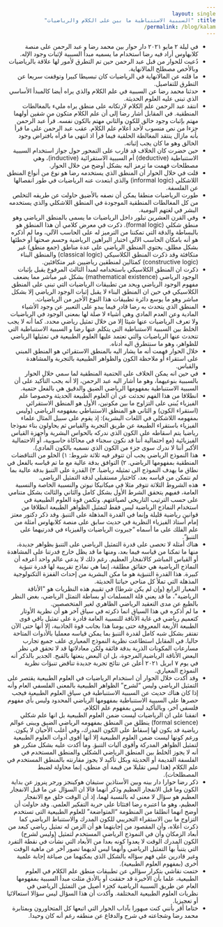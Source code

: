 ```yaml
---
layout: single
title: "السببية الاستنباطية ما بين على الكلام والرياضيات"
permalink: /blog/kalam/
---
```


<html dir="rtl">

<ul>
  <li>في ليلة ٢ مايو ٢٠٢١ دار حوار بين محمد رضا و عبد الرحمن على منصة كلابهاوس أراد فيه رضا استخدام ما يسميه مبدأ السببية لإثبات وجود الإله.</li>
  <li>دُعيت للحوار من قبل عبد الرحمن حين تم التطرق لأمور لها علاقة بالرياضيات وبالأخص مصطلح المالانهاية.</li>
  <li>ما قلته عن المالانهاية في الرياضيات كان تبسيطا كبيرا وتوقفت سريعا عن التطرق للتفاصيل.</li>
  <li>حدثنا محمد رضا عن السببية في علم الكلام والذي يراه أيضا كالمبدأ الأساسي الذي تبنى عليه العلوم الحديثة.</li>
  <li>انتقد عبد الرحمن علم الكلام لارتكانه على منطق يراه مليء بالمغالطات المنطقية. في المقابل أشار رضا إلى أن علم الكلام متكون من شقين أولهما مهتم بإثبات وجود خالق للكون والثاني مهتم بالكون نفسه. قرأ عبد الرحمن جزءا من نص منسوب لأحد أعلام علم الكلام. عقب عبد الرحمن على ما قرأ بأنه مازال ينتقد المغالطة الحلقية فيما قرأ اذ انتهى ما قرأه بافتراض وجود الخالق وهو ما كان يجب إثباته.</li>
  <li>حين حضرت كان الخلاف قد قارب على التمحور حول جواز استخدام السببية الاستنباطية (deductive) أم السببية الاستقرائية (inductive)، وهي مصطلحات فهمت ما ترمز اليه بشكل أوضح من خلال الحوار.</li>
  <li>قلت في خلال الحوار أن المنطق الذي يستخدمه رضا هو نوع من أنواع المنطق اللاشكلي (informal logic) والذي ابتعدت عنه الرياضيات في طور انفصالها عن الفلسفة.</li>
  <li>طورت الرياضيات منطقا يمكن أن نصفه بالأضيق حاولت عن طريقه التخلص من كل المغالطات المنطقية الموجودة في المنطق اللاشكلي والذي يستخدمه البشر في لغتهم اليومية.</li>
  <li>وفي القرن العشرين تبلور داخل الرياضيات ما يسمى بالمنطق الرياضي وهو منطق شكلي (formal logic). ذكرت في معرض كلامي أن هذا المنطق هو بالبساطة والدقة التي تمكننا من الترميز له على الحاسب الآلي، وما لم أذكره هو أنه بامكان الحاسب الآلي اختبار البراهين الرياضية وحسم صحتها أو خطئها بشكل مطلق. يحتوي المنطق الرياضي على عدة مناطق (جمع منطق) غير متكافئة وقد ذكرت المنطق الكلاسيكي (classical logic) والمنطق البناء (constructive logic) كمثالين لمنطقين رياضيين غير متكافئين.</li>
  <li>ذكرت ان المنطق الكلاسيكي باستخدامه لمبدأ الثالث المرفوع يقبل بإثبات الوجود الرياضي (mathematical existence) بشكل غير مباشر مما يضعف مفهوم الوجود الرياضي  ويحد من تطبيقات الرياضيات التي تبنى على المنطق الكلاسيكي في حين ان المنطق البناء لا يقبل إثبات الوجود الرياضي إلا بشكل مباشر وهو ما يوسع دائرة تطبيقات هذا النوع الأخير من الرياضيات.</li>
  <li>المنطق الذي يتحدث به رضا قادر فيما يبدو على التعبير عن وجود الأشياء المادية وعن العدم المادي وهي أشياء لا صلة لها بمعنى الوجود في الرياضيات ولا تعرف الرياضيات عنها شيئا إلا من خلال تمثيل رياضي محدد. كما أنه لا يجب الخلط بين السببية الاستنباطية التي يتكلم عنها رضا و السببية الاستنباطية التي تتحدث عنها الرياضيات والتي تعتمد عليها العلوم الطبيعية في تمثيلها الرياضي للظواهر، وهو ما سنتطرق اليه أدناه.</li>
  <li>خلال الحوار فهمت أنه ما يشار اليه بالمنطق الاستقرائي هو المنطق المبني على استقراء أو ملاحظة الكون والظواهر الطبيعية بالتجربة والمشاهدة والقياس.</li>
  <li>في حين انه يمكن الخلاف على الحتمية المنطقية لما سمي خلال الحوار بالسببية بنوعيهما، وهو ما أشار اليه عبد الرحمن، إلا أنه يجب التأكيد على أن السببية الاستنباطية بمفهومها الرياضي الضيق والدقيق هي بالفعل حتمية.</li>
  <li>انطلاقا من هذا الفهم تحدثت عن أن العلوم الطبيعة الحديثة وخصوصا علم الفيزياء يُبنى على التزاوج ما بين مكونين، الأول هو المنطق الاستقرائي (استقراء الكون) و الثاني هو المنطق الاستنباطي بمفهومه الرياضي (وليس بمفهومه اللاشكلي في اللغات البشرية): إذ يقوم على سبيل المثال علماء الفيزياء باستقراء الطبيعة عن طريق التجربة والقياس ثم يحاولون بناء نموذجا رياضيا يتم اسقاطه على الكون الذي ندركه بالحواس البشرية وأجهزة القياس الفيزيائية (مع احتمالية أننا قد نكون سجناء في محاكاة حاسوبية، أو الاحتمالية الأكبر أننا لا ندرك سوى جزء من الكون الذي نسميه بالكون المادي).</li>
  <li>هذا النموذج الرياضي يجب أن تتوفر فيه ثلاثة شروط: ١) الخلو من التناقضات المنطقية بمفهومها الرياضي. ٢) التوافق بدقة عالية مع ما تم قياسه بالفعل في نطاق ما يهدف النموذج الى تمثيله رياضيا. ٣) القدرة على التنبؤ بدقة عالية بما لم نتمكن من قياسه بعد، كاختبار مستقبلي لدقة التمثيل الرياضي.</li>
  <li>هذه الشروط الثلاثة تتوفر مثلا في ميكانيكا نيوتن والنسبية الخاصة والنسبية العامة، ففيهم يتحقق الشرط الأول بشكل كامل والثاني والثالث بشكل متنامي على حسب الترتيب التاريخي لصياغتهم. وتكمن قوة العلوم الطبيعية في استخدام النماذج الرياضية ليس فقط لتمثيل الظواهر الطبيعة انطلاقا من قوانين رياضية قليلة وإنما في القدرة المذهلة على التنبؤ. وقد ذكر دكتور معتز إمام أستاذ الفيزياء النظرية في حديث سابق على منصة كلابهاوس أمثلة من علم الفلك على ما أسماه “جبروت الرياضيات والفيزياء في قدرتيهما على التنبؤ”.</li>
  <li>هناك أمثلة لا تحصى على قدرة التمثيل الرياضي على التنبؤ بظواهر جديدة، منها ما تمكنا من قياسه فيما بعد، ومنها ما قد يظل خارج قدرتنا على المشاهدة أو القياس المباشر كالانفجار العظيم. رغم ذلك لا يدعي عالم واحد أعرفه أن النماذج الرياضية هي حقائق مطلقة، إنما هي نماذج تقريبية لها قدرة تنبؤية كبيرة. هذا القدرة التنبؤية هو ما مكن البشرية من إحداث القفزة التكنولوجية المذهلة التي تملأ كل مناحي حياتنا الحديثة.</li>
  <li>المعيار الرابع (وإن لم يكن شرطا) في تقييم هذه النظريات هو "الأناقة الرياضية"، ما قد يعني قلة المسلمات أو بساطة التمثل الرياضي، بغض النظر بالطبع عن مدى التعقيد الرياضي الظاهري لغير المتخصصين.</li>
  <li>ما لم أذكره في هذا السياق انما ذكرته في سياق آخر هو أن نظرية الأوتار كتعميم رياضي في غاية الأناقة للنسبية العامة قادرة على تمثيل باقي قوى الطبيعة الأربعة المعروفة حتى يومنا هذا بجانب قوة الجاذبية، إلا أنها حتى الآن تفتقر بشكل شبه كامل لقدرة التنبؤ بما يمكن قياسه معمليا بالأدوات المتاحة حاليا. في المقابل استطاعت نظرية النموذج المعياري علف جميع تجارب مسارعات المكونات الذرية بدقة فائقة ولكن معادلاتها قد لا تحقق في نظر البعض الأناقة الرياضية المرجوة، بل ان البعض ينعتها بالقبح. الجدير بالذكر أنه في يوم ٧ ابريل ٢٠٢١ أُعلن عن نتائج تجربة جديدة تناقض تنبؤات نظرية النموذج المعياري.</li>
  <li>وقد أكدت خلال الحوار أن استخدام الرياضيات في العلوم الطبيعية يقتصر على التمثيل الرياضي وليس “لشرح” الظواهر الطبيعية بالمعنى الفلسفي العام وأنه إذا كان هناك حديث عن السببية الاستنباطية في سياق العلوم الطبيعية فيجب حصرها على السببية الاستنباطية بمفهومها الرياضي المحدود وليس بأي مفهوم فلسفي آخر، وبالتأكيد ليس بمفهوم علم الكلام.</li>
  <li>اتفقنا على ان الرياضيات ليست ضمن العلوم الطبيعية بل انها علم شكلي (formal science) ينطلق من المنطق بمفهومه الرياضي الضيق ويبنى عوالم رياضية قد يكون لها إسقاط على الكون المدرك، وفي أغلب الأحيان لا يكون. ورغم كونها ليست ضمن العلوم الطبيعية إلا أنها أقوى أدوات العلوم الطبيعية لتمثيل الظواهر المدركة وأقوى آليات التنبؤ. وما أكدت عليه بشكل متكرر هو أنه لا يجوز الخلط بين المنطق الرياضي الشكلي والمنطق المستخدم في الفلسفة القديمة أو الحديثة وبكل تأكيد لا يجوز مقارنته بالمنطق المستخدم في علم الكلام (هذا ليس تقليلا من قيمة أي منطق، إنما محاولة لضبط المصطلحات).</li>
  <li>ذكر رضا حوارا دار بينه وبين الأستاذين ستيفان هوكينجز ورجر پنروز عن بداية الكون وما قبل الانفجار العظيم وذكر أنهما قالا ان السؤال عن ما قبل الانفجار العظيم هو سؤال لا معنى له بالنسبة لهما، إذ أن الوقت خلق مع الانفجار العظيم، وهو ما اعتبره رضا افتئاتا على حرية التفكير العلمي. وقد حاولت أن أوضح انهما انطلقا من المنظومة “المتواضعة” للعلوم الطبيعية التى تستخدم التزاوج ما بين الاستقراء التجريبي للكون المدرك والاستنباط الرياضي كما ذكرت أعلاه، وأن المقصود من إجابتهما هو أن الزمن له تمثيل رياضي كبعد من أبعاد الزمكان وأن في النموذج الرياضي المستخدم لتمثيل (وليس لشرح) الكون المدرك الوقت لا يعدوا كونه بعدا من الأبعاد التي نشأت في نقطة التفرد التي يتنبأ بها التمثيل الرياضي وأنهما ليس لديهما تصور آخر عن ماهية الوقت وغير قادرين على فهم سؤاله بالشكل الذي يمكنهما من صياغة إجابة علمية أخرى (بمفهوم العلوم الطبيعية).</li>
  <li>ختمت نقاشي بتكرار سؤالي عن تطبيقات منطق علم الكلام في العلوم الطبيعية، علما بأن الأخيرة قد حققت أو بالأدق مثلت مبدأ السببية بمفهومها العام عن طريق السببية الرياضية كجزء أصيل من التمثيل الرياضي في نظريات العلوم الطبيعية المختلفة. وأكدت أن هذا السؤال ليس سؤالا استعالائيا أو تعجيزيا.</li>
  <li>ختاما أقر بأنني كنت مبهورا بآداب الحوار التي اتبعها كل المتحاورون وبمثابرة محمد رضا وشجاعته في شرح والدفاع عن منطقه رغم أنه كان وحيدا.</li>
</ul>
